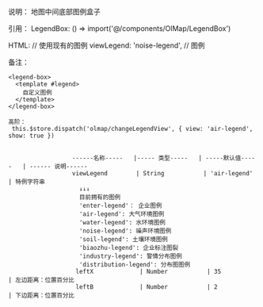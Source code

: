 
说明： 地图中间底部图例盒子

引用：  LegendBox: () => import('@/components/OlMap/LegendBox')


HTML:      <legend-box :viewLegend="viewLegend" />
           // 使用现有的图例
            viewLegend: 'noise-legend', // 图例

备注：

    <legend-box>
      <template #legend>
        自定义图例
      </template>
    </legend-box>
    
    高阶：
     this.$store.dispatch('olmap/changeLegendView', { view: 'air-legend', show: true })
     
     
                      ------名称-----   |----- 类型-----   | -----默认值-----   | ------ 说明------
                      viewLegend        | String           | 'air-legend'       | 特例字符串
                        ↓↓↓
                        目前拥有的图例
                        'enter-legend'： 企业图例
                        'air-legend': 大气环境图例
                        'water-legend': 水环境图例
                        'noise-legend': 噪声环境图例
                        'soil-legend': 土壤环境图例
                        'biaozhu-legend': 企业标注图裂
                        'industry-legend': 警情分布图例
                        'distribution-legend': 分布图图例
                       leftX             | Number           | 35                 | 左边距离：位置百分比
                       leftB             | Number           | 2                  | 下边距离：位置百分比